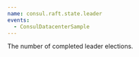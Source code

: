 ```yaml
---
name: consul.raft.state.leader
events:
  - ConsulDatacenterSample
---
```


The number of completed leader elections.